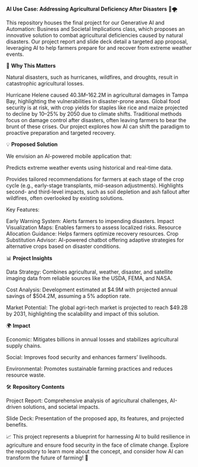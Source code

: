 **AI Use Case: Addressing Agricultural Deficiency After Disasters** 🌾🌪️

This repository houses the final project for our Generative AI and Automation: Business and Societal Implications class, 
which proposes an innovative solution to combat agricultural deficiencies caused by natural disasters. 
Our project report and slide deck detail a targeted app proposal, leveraging AI to help farmers prepare for and recover from extreme weather events.


🚜 **Why This Matters**

Natural disasters, such as hurricanes, wildfires, and droughts, result in catastrophic agricultural losses.


Hurricane Helene caused $40.3M–$162.2M in agricultural damages in Tampa Bay, highlighting the vulnerabilities in disaster-prone areas.
Global food security is at risk, with crop yields for staples like rice and maize projected to decline by 10–25% by 2050 due to climate shifts.
Traditional methods focus on damage control after disasters, often leaving farmers to bear the brunt of these crises. Our project explores how AI can shift the paradigm to proactive preparation and targeted recovery.

💡 **Proposed Solution**

We envision an AI-powered mobile application that:

Predicts extreme weather events using historical and real-time data.

Provides tailored recommendations for farmers at each stage of the crop cycle (e.g., early-stage transplants, mid-season adjustments).
Highlights second- and third-level impacts, such as soil depletion and ash fallout after wildfires, often overlooked by existing solutions.

Key Features:

Early Warning System: Alerts farmers to impending disasters.
Impact Visualization Maps: Enables farmers to assess localized risks.
Resource Allocation Guidance: Helps farmers optimize recovery resources.
Crop Substitution Advisor: AI-powered chatbot offering adaptive strategies for alternative crops based on disaster conditions.

📊 **Project Insights**

Data Strategy: Combines agricultural, weather, disaster, and satellite imaging data from reliable sources like the USDA, FEMA, and NASA.

Cost Analysis: Development estimated at $4.9M with projected annual savings of $504.2M, assuming a 5% adoption rate.

Market Potential: The global agri-tech market is projected to reach $49.2B by 2031, highlighting the scalability and impact of this solution.


🌍 **Impact**

Economic: Mitigates billions in annual losses and stabilizes agricultural supply chains.

Social: Improves food security and enhances farmers’ livelihoods.

Environmental: Promotes sustainable farming practices and reduces resource waste.


🛠️ **Repository Contents**

Project Report: Comprehensive analysis of agricultural challenges, AI-driven solutions, and societal impacts.

Slide Deck: Presentation of the proposed app, its features, and projected benefits.

📈 This project represents a blueprint for harnessing AI to build resilience in agriculture and ensure food security in the face of 
climate change. Explore the repository to learn more about the concept, and consider how AI can transform the future of farming! 🌱

